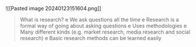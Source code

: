![[Pasted image 20240123151604.png]]
> What is research? e We ask questions all the time e Research is a formal way of going about asking questions e Uses methodologies e Many different kinds (e.g. market research, media research and social research) e Basic research methods can be learned easily